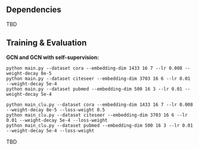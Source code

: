 ## Dependencies

TBD

## Training \& Evaluation

**GCN and GCN with self-supervision:**

```shell
python main.py --dataset cora --embedding-dim 1433 16 7 --lr 0.008 --weight-decay 8e-5
python main.py --dataset citeseer --embedding-dim 3703 16 6 --lr 0.01 --weight-decay 5e-4
python main.py --dataset pubmed --embedding-dim 500 16 3 --lr 0.01 --weight-decay 5e-4

python main_clu.py --dataset cora --embedding-dim 1433 16 7 --lr 0.008 --weight-decay 8e-5 --loss-weight 0.5
python main_clu.py --dataset citeseer --embedding-dim 3703 16 6 --lr 0.01 --weight-decay 5e-4 --loss-weight
python main_clu.py --dataset pubmed --embedding-dim 500 16 3 --lr 0.01 --weight-decay 5e-4 --loss-weight
```

TBD

